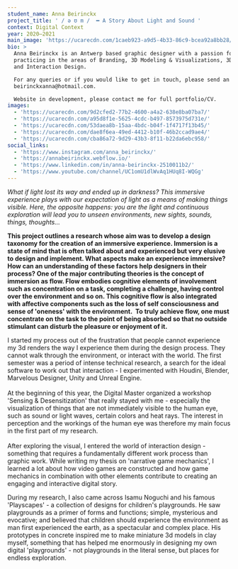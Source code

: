 ```yaml
---
student_name: Anna Beirinckx
project_title: ' / ə ʊ m /  ━ A Story About Light and Sound '
context: Digital Context
year: 2020—2021
main_image: 'https://ucarecdn.com/1caeb923-a9d5-4b33-86c9-bcea92a8bb28/'
bio: >
  Anna Beirinckx is an Antwerp based graphic designer with a passion for 3D
  practicing in the areas of Branding, 3D Modeling & Visualizations, 3D Printing
  and Interaction Design. 

  For any queries or if you would like to get in touch, please send an email to
  beirinckxanna@hotmail.com.

  Website in development, please contact me for full portfolio/CV.
images:
  - 'https://ucarecdn.com/9d2cfed2-77b2-4600-a4a2-638e8ba07ba7/'
  - 'https://ucarecdn.com/a95d8f1e-5625-4cdc-b497-8573975d731e/'
  - 'https://ucarecdn.com/53daea8b-15aa-4bdc-b04f-1f4717f13b45/'
  - 'https://ucarecdn.com/dae8f6ea-49ed-4412-b10f-46b2ccad9ae4/'
  - 'https://ucarecdn.com/cba86a72-9d29-43b3-8f11-b22da6ebc958/'
social_links:
  - 'https://www.instagram.com/anna_beirinckx/'
  - 'https://annabeirinckx.webflow.io/'
  - 'https://www.linkedin.com/in/anna-beirinckx-2510011b2/'
  - 'https://www.youtube.com/channel/UC1omU1dlWvAq1HUq8I-WQGg'
---
```

*What if light lost its way and ended up in darkness? This immersive experience plays with our expectation of light as a means of making things visible. Here, the opposite happens: you are the light and continuous exploration will lead you to unseen environments, new sights, sounds, things, thoughts...*

**This project outlines a research whose aim was to develop a design taxonomy for the creation of an immersive experience. Immersion is a state of mind that is often talked about and experienced but very elusive to design and implement. What aspects make an experience immersive? How can an understanding of these factors help designers in their process? One of the major contributing theories is the concept of immersion as flow. Flow embodies cognitive elements of involvement such as concentration on a task, completing a challenge, having control over the environment and so on. This cognitive flow is also integrated with affective components such as the loss of self consciousness and sense of 'oneness' with the environment.  To truly achieve flow, one must concentrate on the task to the point of being absorbed so that no outside stimulant can disturb the pleasure or enjoyment of it.** 

I started my process out of the frustration that people cannot experience my 3d renders the way I experience them during the design process. They cannot walk through the environment, or interact with the world. The first semester was a period of intense technical research, a search for the ideal software to work out that interaction - I experimented with Houdini, Blender, Marvelous Designer, Unity and Unreal Engine.\
\
At the beginning of this year, the Digital Master organized a workshop 'Sensing & Desensitization' that really stayed with me - especially the visualization of things that are not immediately visible to the human eye, such as sound or light waves, certain colors and heat rays. The interest in perception and the workings of the human eye was therefore my main focus in the first part of my research.\
‍\
After exploring the visual, I entered the world of interaction design - something that requires a fundamentally different work process than graphic work. While writing my thesis on 'narrative game mechanics', I learned a lot about how video games are constructed and how game mechanics in combination with other elements contribute to creating an engaging and interactive digital story. 

During my research, I also came across Isamu Noguchi and his famous 'Playscapes' - a collection of designs for children's playgrounds. He saw playgrounds as a primer of forms and functions; simple, mysterious and evocative; and believed that children should experience the environment as man first experienced the earth, as a spectacular and complex place. His prototypes in concrete inspired me to make miniature 3d models in clay myself, something that has helped me enormously in designing my own digital 'playgrounds' - not playgrounds in the literal sense, but places for endless exploration.